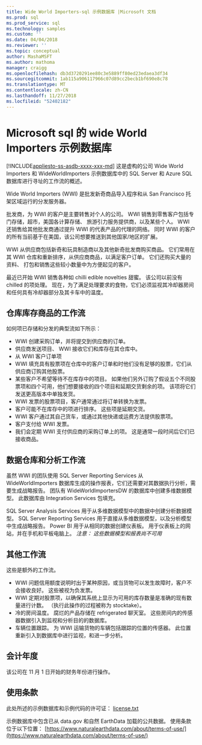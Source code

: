 ```yaml
---
title: Wide World Importers-sql 示例数据库 |Microsoft 文档
ms.prod: sql
ms.prod_service: sql
ms.technology: samples
ms.custom: ''
ms.date: 04/04/2018
ms.reviewer: ''
ms.topic: conceptual
author: MashaMSFT
ms.author: mathoma
manager: craigg
ms.openlocfilehash: db3d3720291ee80c3e5889ff80ed23edaea3df34
ms.sourcegitcommit: 1ab115a906117966c07d89cc2becb1bf690e8c78
ms.translationtype: MT
ms.contentlocale: zh-CN
ms.lasthandoff: 11/27/2018
ms.locfileid: "52402182"
---
```

# <a name="wide-world-importers-sample-databases-for-microsoft-sql"></a>Microsoft sql 的 wide World Importers 示例数据库
[!INCLUDE[appliesto-ss-asdb-xxxx-xxx-md](../includes/appliesto-ss-asdb-xxxx-xxx-md.md)]
这是虚构的公司 Wide World Importers 和 WideWorldImporters 示例数据库中的 SQL Server 和 Azure SQL 数据库进行寻址的工作流的概述。  

Wide World Importers (WWI) 是批发新奇商品导入程序和从 San Francisco 托架区域运行的分发服务器。

批发商，为 WWI 的客户是主要转售对个人的公司。 WWI 销售到零售客户包括专门存储，超市，美国各计算存储、 旅游引力服务提供商，以及某些个人。 WWI 还销售给其他批发商通过提升 WWI 的代表产品的代理的网络。 同时 WWI 的客户的所有当前基于在美国，该公司想要推送到其他国家/地区的扩展。

WWI 从供应商包括新奇和玩具制造商以及其他新奇批发商购买商品。 它们常用在其 WWI 仓库和重新排序，从供应商商品，以满足客户订单。 它们还购买大量的资料、 打包和销售这些较小数量中为方便起见的客户。

最近已开始 WWI 销售各种如 chilli edible novelties 甜蜜。  该公司以前没有 chilled 的项处理。 现在，为了满足处理要求的食物，它们必须监视其冷却器房间和任何具有冷却器部分及其卡车中的温度。

## <a name="workflow-for-warehouse-stock-items"></a>仓库库存商品的工作流

如何项已存储和分发的典型流如下所示：
- WWI 创建采购订单，并将提交到供应商的订单。
- 供应商发送项目、 WWI 接收它们和库存在其仓库中。
- 从 WWI 客户订单项
- WWI 填充具有股票项在仓库中的客户订单和时他们没有足够的股票，它们从供应商订购其他股票。
- 某些客户不希望等待不在库存中的项目。 如果他们另外订购了假设五个不同股票项和四个可用，他们想要接收的四个项目和延期交货剩余的项。 该项将它们发送更高版本中单独发货。
- WWI 发票的股票项目，客户通常通过将订单转换为发票。
- 客户可能不在库存中的项进行排序。 这些项是延期交货。
- WWI 客户通过其自己货车，或通过其他快递或运费方法提供股票项。
- 客户支付给 WWI 发票。
- 我们会定期 WWI 支付供应商的采购订单上的项。 这是通常一段时间后它们已接收商品。

## <a name="data-warehouse-and-analysis-workflow"></a>数据仓库和分析工作流

虽然 WWI 的团队使用 SQL Server Reporting Services 从 WideWorldImporters 数据库生成的操作报表，它们还需要对其数据执行分析，需要生成战略报告。 团队有 WideWorldImportersDW 的数据库中创建多维数据模型。 此数据库由 Integration Services 包填充。

SQL Server Analysis Services 用于从多维数据模型中的数据中创建分析数据模型。 SQL Server Reporting Services 用于直接从多维数据模型，以及分析模型中生成战略报告。 Power BI 用于从相同的数据创建仪表板。 用于仪表板上的网站，并在手机和平板电脑上。 *注意： 这些数据模型和报表尚不可用*

## <a name="additional-workflows"></a>其他工作流

这些是额外的工作流。
- WWI 问题信用额度说明时出于某种原因，或当货物可以发生故障时，客户不会接收良好。 这些被视为负发票。
- WWI 定期对股票项，以确保其系统上显示为可用的库存数量是准确的现有数量进行计数。 （执行此操作的过程被称为 stocktake）。
- 冷的房间温度。 腐烂的产品存储在 refrigerated 聊天室。 这些房间内的传感器数据引入到监视和分析目的的数据库。
- 车辆位置跟踪。 为 WWI 运输货物的车辆包括跟踪的位置的传感器。 此位置重新引入到数据库中进行监视，和进一步分析。

## <a name="fiscal-year"></a>会计年度

该公司在 11 月 1 日开始的财务年份进行操作。

## <a name="terms-of-use"></a>使用条款

此处所述的示例数据库和示例代码的许可证： [license.txt](https://github.com/Microsoft/sql-server-samples/blob/master/license.txt)

示例数据库中包含已从 data.gov 和自然 EarthData 加载的公共数据。 使用条款位于以下位置： [https://www.naturalearthdata.com/about/terms-of-use/](https://www.naturalearthdata.com/about/terms-of-use/)

